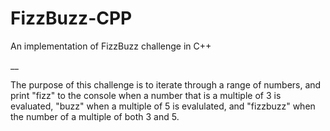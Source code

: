 # FizzBuzz-CPP
An implementation of FizzBuzz challenge in C++


__

The purpose of this challenge is to iterate through a range of numbers, and print "fizz" to the console when a number that is a multiple of 3 is evaluated, "buzz" when a multiple of 5 is evalulated, and "fizzbuzz" when the number of a multiple of both 3 and 5.
